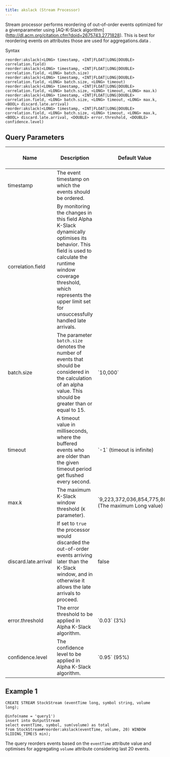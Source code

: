 ```yaml
---
title: akslack (Stream Processor)
---
```


Stream processor performs reordering of out-of-order events optimized for a givenparameter using \[AQ-K-Slack algorithm\](http://dl.acm.org/citation.cfm?doid=2675743.2771828). This is best for reordering events on attributes those are used for aggregations.data .

Syntax

    reorder:akslack(<LONG> timestamp, <INT|FLOAT|LONG|DOUBLE> correlation.field)
    reorder:akslack(<LONG> timestamp, <INT|FLOAT|LONG|DOUBLE> correlation.field, <LONG> batch.size)
    reorder:akslack(<LONG> timestamp, <INT|FLOAT|LONG|DOUBLE> correlation.field, <LONG> batch.size, <LONG> timeout)
    reorder:akslack(<LONG> timestamp, <INT|FLOAT|LONG|DOUBLE> correlation.field, <LONG> batch.size, <LONG> timeout, <LONG> max.k)
    reorder:akslack(<LONG> timestamp, <INT|FLOAT|LONG|DOUBLE> correlation.field, <LONG> batch.size, <LONG> timeout, <LONG> max.k, <BOOL> discard.late.arrival)
    reorder:akslack(<LONG> timestamp, <INT|FLOAT|LONG|DOUBLE> correlation.field, <LONG> batch.size, <LONG> timeout, <LONG> max.k, <BOOL> discard.late.arrival, <DOUBLE> error.threshold, <DOUBLE> confidence.level)

## Query Parameters

| Name                 | Description                                                                                                                                                                                                                                     | Default Value                                          | Possible Data Types   | Optional | Dynamic |
|----------------------|-------------------------------------------------------------------------------------------------------------------------------------------------------------------------------------------------------------------------------------------------|--------------------------------------------------------|-----------------------|----------|---------|
| timestamp            | The event timestamp on which the events should be ordered.                                                                                                                                                                                      |                                                        | LONG                  | No       | Yes     |
| correlation.field    | By monitoring the changes in this field Alpha K-Slack dynamically optimises its behavior. This field is used to calculate the runtime window coverage threshold, which represents the upper limit set for unsuccessfully handled late arrivals. |                                                        | INT FLOAT LONG DOUBLE | No       | Yes     |
| batch.size           | The parameter `batch.size` denotes the number of events that should be considered in the calculation of an alpha value. This should be greater than or equal to 15.                                                                           | \`10,000\`                                             | LONG                  | Yes      | No      |
| timeout              | A timeout value in milliseconds, where the buffered events who are older than the given timeout period get flushed every second.                                                                                                                | \`-1\` (timeout is infinite)                           | LONG                  | Yes      | No      |
| max.k                | The maximum K-Slack window threshold (`K` parameter).                                                                                                                                                                                         | \`9,223,372,036,854,775,807\` (The maximum Long value) | LONG                  | Yes      | No      |
| discard.late.arrival | If set to `true` the processor would discarded the out-of-order events arriving later than the K-Slack window, and in otherwise it allows the late arrivals to proceed.                                                                         | false                                                  | BOOL                  | Yes      | No      |
| error.threshold      | The error threshold to be applied in Alpha K-Slack algorithm.                                                                                                                                                                                   | \`0.03\` (3%)                                          | DOUBLE                | Yes      | No      |
| confidence.level     | The confidence level to be applied in Alpha K-Slack algorithm.                                                                                                                                                                                  | \`0.95\` (95%)                                         | DOUBLE                | Yes      | No      |

## Example 1

    CREATE STREAM StockStream (eventTime long, symbol string, volume long);

    @info(name = 'query1')
    insert into OutputStream
    select eventTime, symbol, sum(volume) as total
    from StockStream#reorder:akslack(eventTime, volume, 20) WINDOW SLIDING_TIME(5 min);

The query reorders events based on the `eventTime` attribute value and optimises for aggregating `volume` attribute considering last 20 events.

